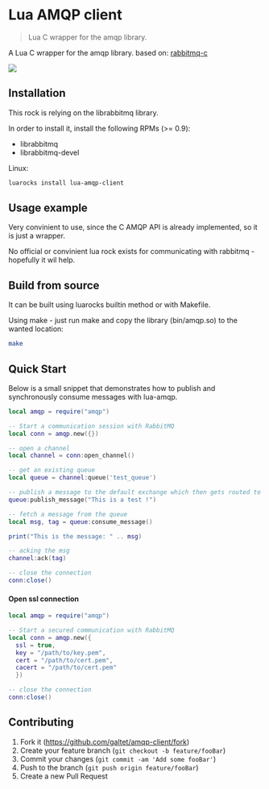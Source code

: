 # Lua AMQP client
> Lua C wrapper for the amqp library.

A Lua C wrapper for the amqp library. based on: [rabbitmq-c](https://github.com/alanxz/rabbitmq-c)

![](header.png)

## Installation

This rock is relying on the librabbitmq library.

In order to install it, install the following RPMs (>= 0.9):
* librabbitmq
* librabbitmq-devel

Linux:

```sh
luarocks install lua-amqp-client 
```

## Usage example

Very convinient to use, since the C AMQP API is already implemented, so it is just a wrapper.

No official or convinient lua rock exists for communicating with rabbitmq - hopefully it wil help.

## Build from source

It can be built using luarocks builtin method or with Makefile.

Using make - just run make and copy the library (bin/amqp.so) to the wanted location:

```sh
make
```

## Quick Start

Below is a small snippet that demonstrates how to publish
and synchronously consume messages with lua-amqp.

``` lua
local amqp = require("amqp")

-- Start a communication session with RabbitMQ
local conn = amqp.new({})

-- open a channel
local channel = conn:open_channel()

-- get an existing queue
local queue = channel:queue('test_queue')

-- publish a message to the default exchange which then gets routed to this queue
queue:publish_message("This is a test !")

-- fetch a message from the queue
local msg, tag = queue:consume_message()

print("This is the message: " .. msg)

-- acking the msg
channel:ack(tag)

-- close the connection
conn:close()
```

#### Open ssl connection

``` lua
local amqp = require("amqp")

-- Start a secured communication with RabbitMQ
local conn = amqp.new({ 
  ssl = true, 
  key = "/path/to/key.pem",
  cert = "/path/to/cert.pem",
  cacert = "/path/to/cert.pem"
  })

-- close the connection
conn:close()
```

## Contributing

1. Fork it (<https://github.com/galtet/amqp-client/fork>)
2. Create your feature branch (`git checkout -b feature/fooBar`)
3. Commit your changes (`git commit -am 'Add some fooBar'`)
4. Push to the branch (`git push origin feature/fooBar`)
5. Create a new Pull Request
